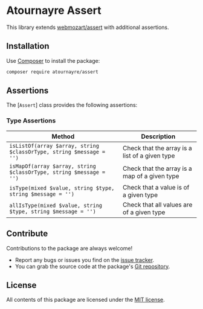 Atournayre Assert
================

This library extends [webmozart/assert] with additional assertions.

Installation
------------

Use [Composer] to install the package:

```bash
composer require atournayre/assert
```

Assertions
----------

The [`Assert`] class provides the following assertions:

### Type Assertions

 Method                                                              | Description                                    
---------------------------------------------------------------------|------------------------------------------------
 `isListOf(array $array, string $classOrType, string $message = '')` | Check that the array is a list of a given type 
 `isMapOf(array $array, string $classOrType, string $message = '')`  | Check that the array is a map of a given type  
 `isType(mixed $value, string $type, string $message = '')`          | Check that a value is of a given type          
 `allIsType(mixed $value, string $type, string $message = '')`       | Check that all values are of a given type      

Contribute
----------

Contributions to the package are always welcome!

* Report any bugs or issues you find on the [issue tracker].
* You can grab the source code at the package's [Git repository].

License
-------

All contents of this package are licensed under the [MIT license].

[Composer]: https://getcomposer.org

[The Community Contributors]: https://github.com/atournayre/assert/graphs/contributors

[issue tracker]: https://github.com/atournayre/assert/issues

[Git repository]: https://github.com/atournayre/assert

[MIT license]: LICENSE

[webmozart/assert]: https://github.com/webmozart/assert
